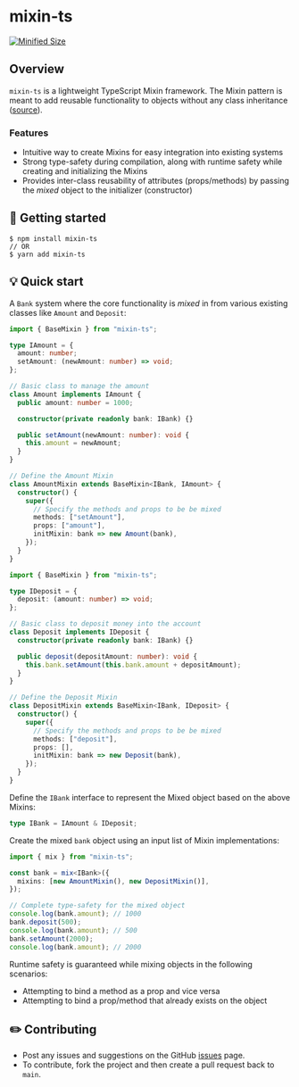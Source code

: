 # mixin-ts

[![Minified Size](https://badgen.net/bundlephobia/min/mixin-ts)](https://bundlephobia.com/result?p=mixin-ts)

## Overview

`mixin-ts` is a lightweight TypeScript Mixin framework. The Mixin pattern is meant to add reusable functionality to objects without any class inheritance ([source](https://www.patterns.dev/vanilla/mixin-pattern/)).

### Features

- Intuitive way to create Mixins for easy integration into existing systems
- Strong type-safety during compilation, along with runtime safety while creating and initializing the Mixins
- Provides inter-class reusability of attributes (props/methods) by passing the _mixed_ object to the initializer (constructor)

## 🏁 Getting started

```
$ npm install mixin-ts
// OR
$ yarn add mixin-ts
```

## 💡 Quick start

A `Bank` system where the core functionality is _mixed_ in from various existing classes like `Amount` and `Deposit`:

```typescript
import { BaseMixin } from "mixin-ts";

type IAmount = {
  amount: number;
  setAmount: (newAmount: number) => void;
};

// Basic class to manage the amount
class Amount implements IAmount {
  public amount: number = 1000;

  constructor(private readonly bank: IBank) {}

  public setAmount(newAmount: number): void {
    this.amount = newAmount;
  }
}

// Define the Amount Mixin
class AmountMixin extends BaseMixin<IBank, IAmount> {
  constructor() {
    super({
      // Specify the methods and props to be be mixed
      methods: ["setAmount"],
      props: ["amount"],
      initMixin: bank => new Amount(bank),
    });
  }
}
```

```typescript
import { BaseMixin } from "mixin-ts";

type IDeposit = {
  deposit: (amount: number) => void;
};

// Basic class to deposit money into the account
class Deposit implements IDeposit {
  constructor(private readonly bank: IBank) {}

  public deposit(depositAmount: number): void {
    this.bank.setAmount(this.bank.amount + depositAmount);
  }
}

// Define the Deposit Mixin
class DepositMixin extends BaseMixin<IBank, IDeposit> {
  constructor() {
    super({
      // Specify the methods and props to be be mixed
      methods: ["deposit"],
      props: [],
      initMixin: bank => new Deposit(bank),
    });
  }
}
```

Define the `IBank` interface to represent the Mixed object based on the above Mixins:

```typescript
type IBank = IAmount & IDeposit;
```

Create the mixed `bank` object using an input list of Mixin implementations:

```typescript
import { mix } from "mixin-ts";

const bank = mix<IBank>({
  mixins: [new AmountMixin(), new DepositMixin()],
});

// Complete type-safety for the mixed object
console.log(bank.amount); // 1000
bank.deposit(500);
console.log(bank.amount); // 500
bank.setAmount(2000);
console.log(bank.amount); // 2000
```

Runtime safety is guaranteed while mixing objects in the following scenarios:

- Attempting to bind a method as a prop and vice versa
- Attempting to bind a prop/method that already exists on the object

## ✏️ Contributing

- Post any issues and suggestions on the GitHub [issues](https://github.com/hasnainroopawalla/mixin-ts/issues) page.
- To contribute, fork the project and then create a pull request back to `main`.
